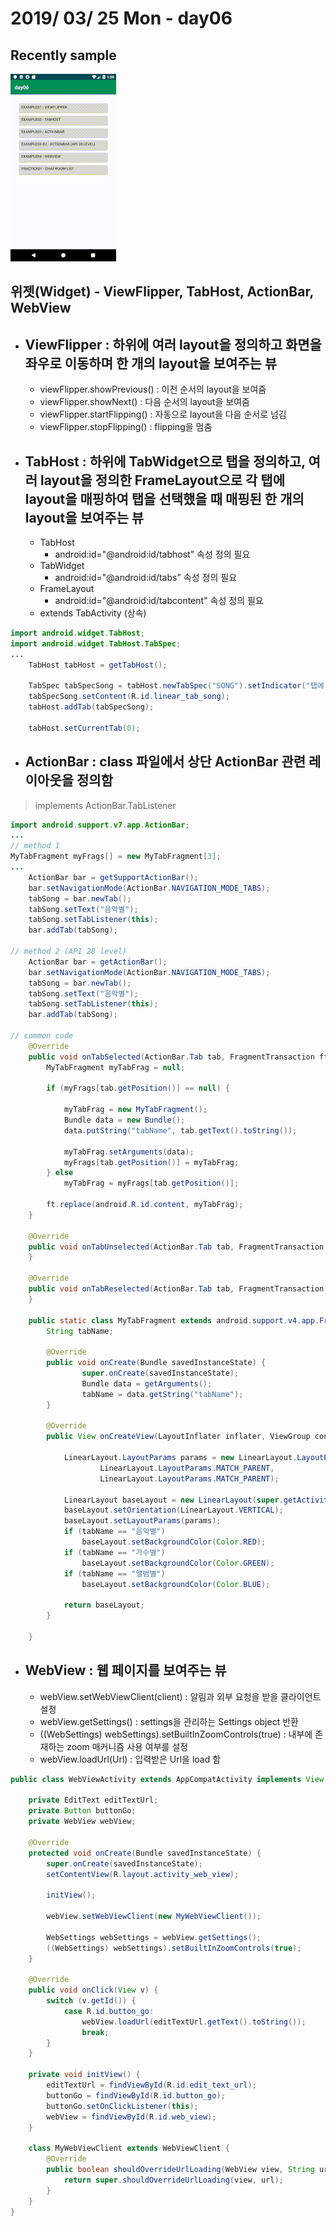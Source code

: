 # 2019/ 03/ 25 Mon - day06
## Recently sample
![UI image](https://github.com/pby2017/study-android/blob/master/itbank/README_image/day06.gif)
## 위젯(Widget) - ViewFlipper, TabHost, ActionBar, WebView
* ## ViewFlipper : 하위에 여러 layout을 정의하고 화면을 좌우로 이동하며 한 개의 layout을 보여주는 뷰
  * viewFlipper.showPrevious() : 이전 순서의 layout을 보여줌
  * viewFlipper.showNext() : 다음 순서의 layout을 보여줌
  * viewFlipper.startFlipping() : 자동으로 layout을 다음 순서로 넘김
  * viewFlipper.stopFlipping() : flipping을 멈춤
* ## TabHost : 하위에 TabWidget으로 탭을 정의하고, 여러 layout을 정의한 FrameLayout으로 각 탭에 layout을 매핑하여 탭을 선택했을 때 매핑된 한 개의 layout을 보여주는 뷰
  * TabHost
    * android:id="@android:id/tabhost" 속성 정의 필요
  * TabWidget
    * android:id="@android:id/tabs" 속성 정의 필요
  * FrameLayout
    * android:id="@android:id/tabcontent" 속성 정의 필요
  * extends TabActivity (상속)
```java
import android.widget.TabHost;
import android.widget.TabHost.TabSpec;
...
    TabHost tabHost = getTabHost();

    TabSpec tabSpecSong = tabHost.newTabSpec("SONG").setIndicator("탭에 보여질 텍스트");
    tabSpecSong.setContent(R.id.linear_tab_song);
    tabHost.addTab(tabSpecSong);

    tabHost.setCurrentTab(0);
```
* ## ActionBar : class 파일에서 상단 ActionBar 관련 레이아웃을 정의함
> implements ActionBar.TabListener
```java
import android.support.v7.app.ActionBar;
...
// method 1
MyTabFragment myFrags[] = new MyTabFragment[3];
...
    ActionBar bar = getSupportActionBar();
    bar.setNavigationMode(ActionBar.NAVIGATION_MODE_TABS);
    tabSong = bar.newTab();
    tabSong.setText("음악별");
    tabSong.setTabListener(this);
    bar.addTab(tabSong);

// method 2 (API 28 level)
    ActionBar bar = getActionBar();
    bar.setNavigationMode(ActionBar.NAVIGATION_MODE_TABS);
    tabSong = bar.newTab();
    tabSong.setText("음악별");
    tabSong.setTabListener(this);
    bar.addTab(tabSong);

// common code
    @Override
    public void onTabSelected(ActionBar.Tab tab, FragmentTransaction ft) {
        MyTabFragment myTabFrag = null;

        if (myFrags[tab.getPosition()] == null) {

            myTabFrag = new MyTabFragment();
            Bundle data = new Bundle();
            data.putString("tabName", tab.getText().toString());

            myTabFrag.setArguments(data);
            myFrags[tab.getPosition()] = myTabFrag;
        } else
            myTabFrag = myFrags[tab.getPosition()];

        ft.replace(android.R.id.content, myTabFrag);
    }

    @Override
    public void onTabUnselected(ActionBar.Tab tab, FragmentTransaction ft) {
    }

    @Override
    public void onTabReselected(ActionBar.Tab tab, FragmentTransaction ft) {
    }

    public static class MyTabFragment extends android.support.v4.app.Fragment {
        String tabName;

        @Override
        public void onCreate(Bundle savedInstanceState) {
                super.onCreate(savedInstanceState);
                Bundle data = getArguments();
                tabName = data.getString("tabName");
        }

        @Override
        public View onCreateView(LayoutInflater inflater, ViewGroup container, Bundle savedInstanceState) {
        
            LinearLayout.LayoutParams params = new LinearLayout.LayoutParams(
                    LinearLayout.LayoutParams.MATCH_PARENT,
                    LinearLayout.LayoutParams.MATCH_PARENT);
    
            LinearLayout baseLayout = new LinearLayout(super.getActivity());
            baseLayout.setOrientation(LinearLayout.VERTICAL);
            baseLayout.setLayoutParams(params);
            if (tabName == "음악별")
                baseLayout.setBackgroundColor(Color.RED);
            if (tabName == "가수별")
                baseLayout.setBackgroundColor(Color.GREEN);
            if (tabName == "앨범별")
                baseLayout.setBackgroundColor(Color.BLUE);
    
            return baseLayout;
        }

    }
```

* ## WebView : 웹 페이지를 보여주는 뷰
  * webView.setWebViewClient(client) : 알림과 외부 요청을 받을 클라이언트 설정
  * webView.getSettings() : settings을 관리하는 Settings object 반환
  * ((WebSettings) webSettings).setBuiltInZoomControls(true) : 내부에 존재하는 zoom 매커니즘 사용 여부를 설정
  * webView.loadUrl(Url) : 입력받은 Url을 load 함
```java
public class WebViewActivity extends AppCompatActivity implements View.OnClickListener {

    private EditText editTextUrl;
    private Button buttonGo;
    private WebView webView;

    @Override
    protected void onCreate(Bundle savedInstanceState) {
        super.onCreate(savedInstanceState);
        setContentView(R.layout.activity_web_view);

        initView();

        webView.setWebViewClient(new MyWebViewClient());

        WebSettings webSettings = webView.getSettings();
        ((WebSettings) webSettings).setBuiltInZoomControls(true);
    }

    @Override
    public void onClick(View v) {
        switch (v.getId()) {
            case R.id.button_go:
                webView.loadUrl(editTextUrl.getText().toString());
                break;
        }
    }

    private void initView() {
        editTextUrl = findViewById(R.id.edit_text_url);
        buttonGo = findViewById(R.id.button_go);
        buttonGo.setOnClickListener(this);
        webView = findViewById(R.id.web_view);
    }

    class MyWebViewClient extends WebViewClient {
        @Override
        public boolean shouldOverrideUrlLoading(WebView view, String url) {
            return super.shouldOverrideUrlLoading(view, url);
        }
    }
}
```
